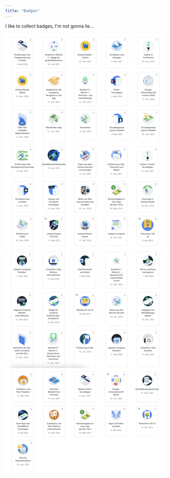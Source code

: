 ```yaml
---
title: "Badges"
---
```


I like to collect badges, I'm not gonna lie...

![Part 1](/assets/img/badges/badges-1.png)
![Part 2](/assets/img/badges/badges-2.png)
![Part 3](/assets/img/badges/badges-3.png)
![Part 4](/assets/img/badges/badges-4.png)